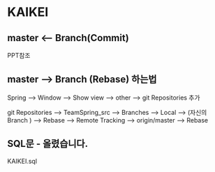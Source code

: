 # KAIKEI

## master <-- Branch(Commit)

PPT참조

## master --> Branch (Rebase) 하는법

Spring --> Window --> Show view --> other --> git Repositories 추가

git Repositories --> TeamSpring_src --> Branches --> Local --> (자신의 Branch ) --> Rebase
  --> Remote Tracking --> origin/master --> Rebase

## SQL문 -  올렸습니다.

KAIKEI.sql
